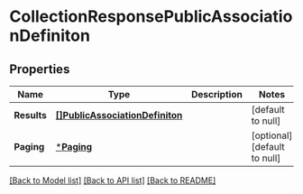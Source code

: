 # CollectionResponsePublicAssociationDefiniton

## Properties
Name | Type | Description | Notes
------------ | ------------- | ------------- | -------------
**Results** | [**[]PublicAssociationDefiniton**](PublicAssociationDefiniton.md) |  | [default to null]
**Paging** | [***Paging**](Paging.md) |  | [optional] [default to null]

[[Back to Model list]](../README.md#documentation-for-models) [[Back to API list]](../README.md#documentation-for-api-endpoints) [[Back to README]](../README.md)

